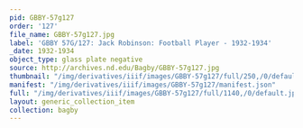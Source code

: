 ```yaml
---
pid: GBBY-57g127
order: '127'
file_name: GBBY-57g127.jpg
label: 'GBBY 57G/127: Jack Robinson: Football Player - 1932-1934'
_date: 1932-1934
object_type: glass plate negative
source: http://archives.nd.edu/Bagby/GBBY-57g127.jpg
thumbnail: "/img/derivatives/iiif/images/GBBY-57g127/full/250,/0/default.jpg"
manifest: "/img/derivatives/iiif/images/GBBY-57g127/manifest.json"
full: "/img/derivatives/iiif/images/GBBY-57g127/full/1140,/0/default.jpg"
layout: generic_collection_item
collection: bagby
---
```

